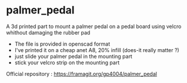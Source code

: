 # palmer_pedal
A 3d printed part to mount a palmer pedal on a pedal board using velcro whithout damaging the rubber pad

* The file is provided in openscad format
* I've printed it on a cheap anet A8, 20% infill (does-it really matter ?)
* just slide your palmer pedal in the mounting part
* stick your velcro strip on the mounting part


Official repository : https://framagit.org/gp4004/palmer_pedal
